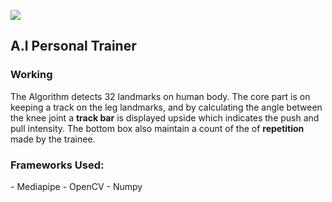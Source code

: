 ![](https://github.com/Akhil-Tony/A.I-Personal-Trainer/blob/master/sample.gif)
<h2>A.I Personal Trainer</h2>
<h3>Working</h3>
The Algorithm detects 32 landmarks on human body. The core part is on keeping a track on the leg landmarks, 
and by calculating the angle between the knee joint a <b>track bar</b> is displayed upside which indicates the push and pull intensity.
The bottom box also maintain a count of the of <b>repetition</b> made by the trainee.
<h3> Frameworks Used: </h3>
- Mediapipe
- OpenCV
- Numpy

